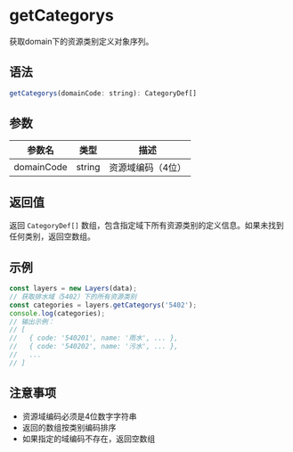 # getCategorys

获取domain下的资源类别定义对象序列。

## 语法

```javascript
getCategorys(domainCode: string): CategoryDef[]
```

## 参数

| 参数名 | 类型 | 描述 |
|--------|------|------|
| domainCode | string | 资源域编码（4位） |

## 返回值

返回 `CategoryDef[]` 数组，包含指定域下所有资源类别的定义信息。如果未找到任何类别，返回空数组。

## 示例

```javascript
const layers = new Layers(data);
// 获取排水域（5402）下的所有资源类别
const categories = layers.getCategorys('5402');
console.log(categories);
// 输出示例：
// [
//   { code: '540201', name: '雨水', ... },
//   { code: '540202', name: '污水', ... },
//   ...
// ]
```

## 注意事项

- 资源域编码必须是4位数字字符串
- 返回的数组按类别编码排序
- 如果指定的域编码不存在，返回空数组 